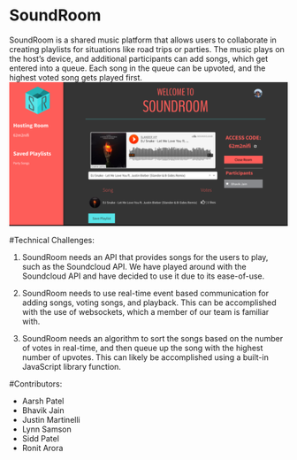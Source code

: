# SoundRoom

SoundRoom is a shared music platform that allows users to collaborate in creating playlists for situations like road trips or parties. The music plays on the host’s device, and additional participants can add songs, which get entered into a queue. Each song in the queue can be upvoted, and the highest voted song gets played first.
![alt tag](SoundRoom.png)

#Technical Challenges:

1) SoundRoom needs an API that provides songs for the users to play, such as the Soundcloud API. We have played around with the Soundcloud API and have decided to use it due to its ease-of-use.


2) SoundRoom needs to use real-time event based communication for adding songs, voting songs, and playback. This can be accomplished with the use of websockets, which a member of our team is familiar with.


3) SoundRoom needs an algorithm to sort the songs based on the number of votes in real-time, and then queue up the song with the highest number of upvotes. This can likely be accomplished using a built-in JavaScript library function.

#Contributors:
* Aarsh Patel
* Bhavik Jain
* Justin Martinelli
* Lynn Samson
* Sidd Patel
* Ronit Arora
